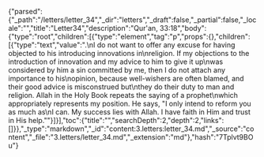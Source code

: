 {"parsed":{"_path":"/letters/letter_34","_dir":"letters","_draft":false,"_partial":false,"_locale":"","title":"Letter34","description":"Qur'an, 33:18","body":{"type":"root","children":[{"type":"element","tag":"p","props":{},"children":[{"type":"text","value":".\nI do not want to offer any excuse for having objected to his introducing innovations in\nreligion. If my objections to the introduction of innovation and my advice to him to give it up\nwas considered by him a sin committed by me, then I do not attach any importance to his\nopinion, because well-wishers are often blamed, and their good advice is misconstrued but\nthey do their duty to man and religion. Allah in the Holy Book repeats the saying of a prophet\nwhich appropriately represents my position. He says, \"I only intend to reform you as much as\nI can. My success lies with Allah. I have faith in Him and trust in His help.\""}]}],"toc":{"title":"","searchDepth":2,"depth":2,"links":[]}},"_type":"markdown","_id":"content:3.letters:letter_34.md","_source":"content","_file":"3.letters/letter_34.md","_extension":"md"},"hash":"7Tplvt9BOu"}